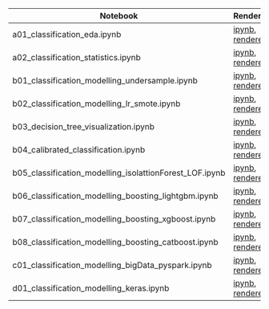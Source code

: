 |  Notebook | Rendered   | Description  |  Author |
|---|---|---|---|
| a01_classification_eda.ipynb  | [ipynb](https://github.com/bhishanpdl/Project_Fraud_Detection/blob/master/notebooks/a01_classification_eda.ipynb), [rendered](https://nbviewer.jupyter.org/github/bhishanpdl/Project_Fraud_Detection/blob/master/notebooks/a01_classification_eda.ipynb)  |   | [Bhishan Poudel](https://bhishanpdl.github.io/)  |
| a02_classification_statistics.ipynb  | [ipynb](https://github.com/bhishanpdl/Project_Fraud_Detection/blob/master/notebooks/a02_classification_statistics.ipynb), [rendered](https://nbviewer.jupyter.org/github/bhishanpdl/Project_Fraud_Detection/blob/master/notebooks/a02_classification_statistics.ipynb)  |   | [Bhishan Poudel](https://bhishanpdl.github.io/)  |
| b01_classification_modelling_undersample.ipynb  | [ipynb](https://github.com/bhishanpdl/Project_Fraud_Detection/blob/master/notebooks/b01_classification_modelling_undersample.ipynb), [rendered](https://nbviewer.jupyter.org/github/bhishanpdl/Project_Fraud_Detection/blob/master/notebooks/b01_classification_modelling_undersample.ipynb)  |   | [Bhishan Poudel](https://bhishanpdl.github.io/)  |
| b02_classification_modelling_lr_smote.ipynb  | [ipynb](https://github.com/bhishanpdl/Project_Fraud_Detection/blob/master/notebooks/b02_classification_modelling_lr_smote.ipynb), [rendered](https://nbviewer.jupyter.org/github/bhishanpdl/Project_Fraud_Detection/blob/master/notebooks/b02_classification_modelling_lr_smote.ipynb)  |   | [Bhishan Poudel](https://bhishanpdl.github.io/)  |
| b03_decision_tree_visualization.ipynb  | [ipynb](https://github.com/bhishanpdl/Project_Fraud_Detection/blob/master/notebooks/b03_decision_tree_visualization.ipynb), [rendered](https://nbviewer.jupyter.org/github/bhishanpdl/Project_Fraud_Detection/blob/master/notebooks/b03_decision_tree_visualization.ipynb)  |   | [Bhishan Poudel](https://bhishanpdl.github.io/)  |
| b04_calibrated_classification.ipynb  | [ipynb](https://github.com/bhishanpdl/Project_Fraud_Detection/blob/master/notebooks/b04_calibrated_classification.ipynb), [rendered](https://nbviewer.jupyter.org/github/bhishanpdl/Project_Fraud_Detection/blob/master/notebooks/b04_calibrated_classification.ipynb)  |   | [Bhishan Poudel](https://bhishanpdl.github.io/)  |
| b05_classification_modelling_isolattionForest_LOF.ipynb  | [ipynb](https://github.com/bhishanpdl/Project_Fraud_Detection/blob/master/notebooks/b05_classification_modelling_isolattionForest_LOF.ipynb), [rendered](https://nbviewer.jupyter.org/github/bhishanpdl/Project_Fraud_Detection/blob/master/notebooks/b05_classification_modelling_isolattionForest_LOF.ipynb)  |   | [Bhishan Poudel](https://bhishanpdl.github.io/)  |
| b06_classification_modelling_boosting_lightgbm.ipynb  | [ipynb](https://github.com/bhishanpdl/Project_Fraud_Detection/blob/master/notebooks/b06_classification_modelling_boosting_lightgbm.ipynb), [rendered](https://nbviewer.jupyter.org/github/bhishanpdl/Project_Fraud_Detection/blob/master/notebooks/b06_classification_modelling_boosting_lightgbm.ipynb)  |   | [Bhishan Poudel](https://bhishanpdl.github.io/)  |
| b07_classification_modelling_boosting_xgboost.ipynb  | [ipynb](https://github.com/bhishanpdl/Project_Fraud_Detection/blob/master/notebooks/b07_classification_modelling_boosting_xgboost.ipynb), [rendered](https://nbviewer.jupyter.org/github/bhishanpdl/Project_Fraud_Detection/blob/master/notebooks/b07_classification_modelling_boosting_xgboost.ipynb)  |   | [Bhishan Poudel](https://bhishanpdl.github.io/)  |
| b08_classification_modelling_boosting_catboost.ipynb  | [ipynb](https://github.com/bhishanpdl/Project_Fraud_Detection/blob/master/notebooks/b08_classification_modelling_boosting_catboost.ipynb), [rendered](https://nbviewer.jupyter.org/github/bhishanpdl/Project_Fraud_Detection/blob/master/notebooks/b08_classification_modelling_boosting_catboost.ipynb)  |   | [Bhishan Poudel](https://bhishanpdl.github.io/)  |
| c01_classification_modelling_bigData_pyspark.ipynb  | [ipynb](https://github.com/bhishanpdl/Project_Fraud_Detection/blob/master/notebooks/c01_classification_modelling_bigData_pyspark.ipynb), [rendered](https://nbviewer.jupyter.org/github/bhishanpdl/Project_Fraud_Detection/blob/master/notebooks/c01_classification_modelling_bigData_pyspark.ipynb)  |   | [Bhishan Poudel](https://bhishanpdl.github.io/)  |
| d01_classification_modelling_keras.ipynb  | [ipynb](https://github.com/bhishanpdl/Project_Fraud_Detection/blob/master/notebooks/d01_classification_modelling_keras.ipynb), [rendered](https://nbviewer.jupyter.org/github/bhishanpdl/Project_Fraud_Detection/blob/master/notebooks/d01_classification_modelling_keras.ipynb)  |   | [Bhishan Poudel](https://bhishanpdl.github.io/)  |
